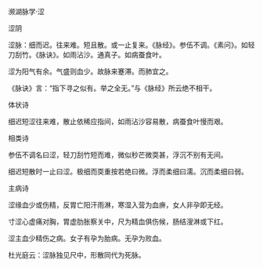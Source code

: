 濒湖脉学·涩

涩阴

涩脉：细而迟。往来难。短且散。或一止复来。《脉经》。参伍不调。《素问》。如轻刀刮竹。《脉诀》。如雨沾沙。通真子。如病蚕食叶。

涩为阳气有余。气盛则血少。故脉来蹇滞。而肺宜之。

《脉诀》言：“指下寻之似有。举之全无。”与《脉经》所云绝不相干。

体状诗

细迟短涩往来难，散止依稀应指间，如雨沾沙容易散，病蚕食叶慢而艰。

相类诗

参伍不调名曰涩，轻刀刮竹短而难，微似秒芒微耎甚，浮沉不别有无间。

细迟短散时一止曰涩。极细而耎重按若绝曰微。浮而柔细曰濡。沉而柔细曰弱。

主病诗

  涩缘血少或伤精，反胃亡阳汗雨淋，寒湿入营为血痹，女人非孕即无经。

  寸涩心虚痛对胸，胃虚肋胀察关中，尺为精血俱伤候，肠结溲淋或下红。

涩主血少精伤之病。女子有孕为胎病。无孕为败血。

杜光庭云：涩脉独见尺中，形散同代为死脉。

